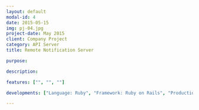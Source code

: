 ```yaml
---
layout: default
modal-id: 4
date: 2015-05-15
img: pj-04.jpg
project-date: May 2015
client: Company Project
category: API Server
title: Remote Notification Server

purpose: 

description: 

features: ["", "", ""]

developments: ["Language: Ruby", "Framework: Ruby on Rails", "Production Environment(Server/DB/Platform/Cloud Provider): <br> Nginx / AWS RDS / Linux / AWS EC2"]

---
```


